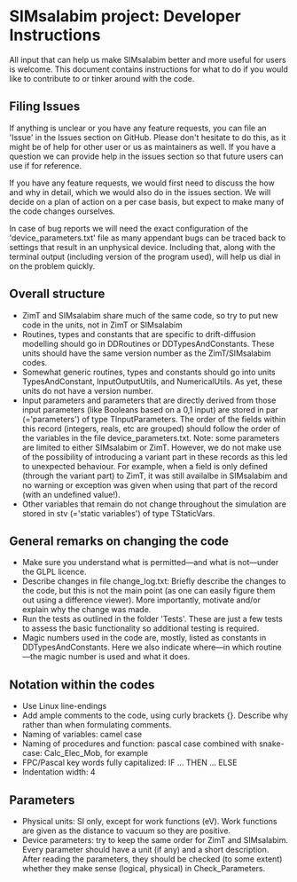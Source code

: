 # SIMsalabim project: Developer Instructions

All input that can help us make SIMsalabim better and more useful for users is welcome. This document contains instructions for what to do if you would like to contribute to or tinker around with the code.

## Filing Issues
If anything is unclear or you have any feature requests, you can file an 'Issue' in the Issues section on GitHub. Please don't hesitate to do this, as it might be of help for other user or us as maintainers as well. If you have a question we can provide help in the issues section so that future users can use if for reference. 

If you have any feature requests, we would first need to discuss the how and why in detail, which we would also do in the issues section. We will decide on a plan of action on a per case basis, but expect to make many of the code changes ourselves. 

In case of bug reports we will need the exact configuration of the 'device_parameters.txt' file as many appendant bugs can be traced back to settings that result in an unphysical device. Including that, along with the terminal output (including version of the program used), will help us dial in on the problem quickly.


## Overall structure
- ZimT and SIMsalabim share much of the same code, so try to put new code in the units, not in ZimT or SIMsalabim
- Routines, types and constants that are specific to drift-diffusion modelling should go in DDRoutines or DDTypesAndConstants. These units should have the same version number as the ZimT/SIMsalabim codes.
- Somewhat generic routines, types and constants should go into units TypesAndConstant, InputOutputUtils, and NumericalUtils. As yet, these units do not have a version number.
- Input parameters and parameters that are directly derived from those input parameters (like Booleans based on a 0,1 input) are stored in par (='parameters') of type TInputParameters. The order of the fields within this record (integers, reals, etc are grouped) should follow the order of the variables in the file device_parameters.txt. Note: some parameters are limited to either SIMsalabim or ZimT. However, we do not make use of the possibility of introducing a variant part in these records as this led to unexpected behaviour. For example, when a field is only defined (through the variant part) to ZimT, it was still availalbe in SIMsalabim and no warning or exception was given when using that part of the record (with an undefined value!).
- Other variables that remain do not change throughout the simulation are stored in stv (='static variables') of type TStaticVars.

## General remarks on changing the code
- Make sure you understand what is permitted&mdash;and what is not&mdash;under the GLPL licence.
- Describe changes in file change_log.txt: Briefly describe the changes to the code, but this is not the main point (as one can easily figure them out using a difference viewer). More importantly, motivate and/or explain why the change was made.
- Run the tests as outlined in the folder 'Tests'. These are just a few tests to assess the basic functionality so additional testing is required.
- Magic numbers used in the code are, mostly, listed as constants in DDTypesAndConstants. Here we also indicate where&mdash;in which routine&mdash;the magic number is used and what it does.

## Notation within the codes
- Use Linux line-endings
- Add ample comments to the code, using curly brackets {}. Describe why rather than when formulating comments.
- Naming of variables: camel case
- Naming of procedures and function: pascal case combined with snake-case: Calc_Elec_Mob, for example
- FPC/Pascal key words fully capitalized: IF ... THEN ... ELSE
- Indentation width: 4

## Parameters
- Physical units: SI only, except for work functions (eV). Work functions are given as the distance to vacuum so they are positive.
- Device parameters: try to keep the same order for ZimT and SIMsalabim. Every parameter should have a unit (if any) and a short description. After reading the parameters, they should be checked (to some extent) whether they make sense (logical, physical) in Check_Parameters.
